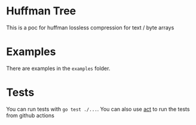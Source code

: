 # Huffman Tree
This is a poc for huffman lossless compression for text / byte arrays

# Examples
There are examples in the `examples` folder. 

# Tests
You can run tests with `go test ./...`. 
You can also use [act](https://github.com/nektos/act) to run the tests from github actions